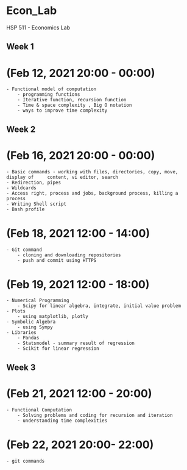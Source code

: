 # Econ_Lab

HSP 511 - Economics Lab 

## Week 1 
# (Feb 12, 2021 20:00 - 00:00)
    - Functional model of computation
        - programming functions 
        - Iterative function, recursion function
        - Time & space complexity , Big O notation
        - ways to improve time complexity  

## Week 2 
# (Feb 16, 2021 20:00 - 00:00)
    - Basic commands - working with files, directories, copy, move, display of     content, vi editor, search
    - Redirection, pipes
    - Wildcards
    - Access right, process and jobs, background process, killing a process
    - Writing Shell script
    - Bash profile

# (Feb 18, 2021 12:00 - 14:00)
    - Git command 
        - cloning and downloading repositories 
        - push and commit using HTTPS

# (Feb 19, 2021 12:00 - 18:00)
    - Numerical Programming 
        - Scipy for linear algebra, integrate, initial value problem
    - Plots 
        - using matplotlib, plotly
    - Symbolic Algebra 
        - using Sympy 
    - Libraries
        - Pandas
        - Statsmodel - summary result of regression
        - Scikit for linear regression 

## Week 3
# (Feb 21, 2021 12:00 - 20:00)
    - Functional Computation
        - Solving problems and coding for recursion and iteration 
        - understanding time complexities 

# (Feb 22, 2021 20:00- 22:00)
    - git commands 

